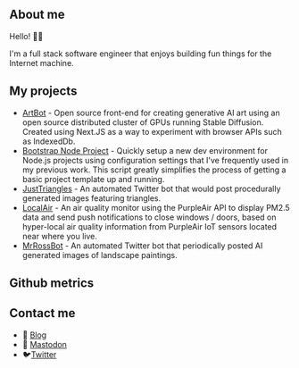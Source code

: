 ## About me

Hello! 👋🏻

I'm a full stack software engineer that enjoys building fun things for the Internet machine.

## My projects

* [ArtBot](https://tinybots.net/arbot) - Open source front-end for creating generative AI art using an open source distributed cluster of GPUs running Stable Diffusion. Created using Next.JS as a way to experiment with browser APIs such as IndexedDb.
* [Bootstrap Node Project](https://github.com/daveschumaker/bootstrap-node-project) - Quickly setup a new dev environment for Node.js projects using configuration settings that I've frequently used in my previous work. This script greatly simplifies the process of getting a basic project template up and running.
* [JustTriangles](https://twitter.com/justtriangles) - An automated Twitter bot that would post procedurally generated images featuring triangles.
* [LocalAir](https://github.com/daveschumaker/local-air) - An air quality monitor using the PurpleAir API to display PM2.5 data and send push notifications to close windows / doors, based on hyper-local air quality information from PurpleAir IoT sensors located near where you live.
* [MrRossBot](https://twitter.com/mrrossbot) - An automated Twitter bot that periodically posted AI generated images of landscape paintings.
## Github metrics

## Contact me

* 📝 [Blog](https://dave.ly)
* 🐘 [Mastodon](https://mastodon.world/@davely)
* 🐦[Twitter](https://twitter.com/davely)
<!--
**daveschumaker/daveschumaker** is a ✨ _special_ ✨ repository because its `README.md` (this file) appears on your GitHub profile.

Here are some ideas to get you started:

- 🔭 I’m currently working on ...
- 🌱 I’m currently learning ...
- 👯 I’m looking to collaborate on ...
- 🤔 I’m looking for help with ...
- 💬 Ask me about ...
- 📫 How to reach me: ...
- 😄 Pronouns: ...
- ⚡ Fun fact: ...
-->
